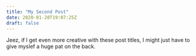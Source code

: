 ```yaml
---
title: "My Second Post"
date: 2020-01-28T19:07:25Z
draft: false
---
```


Jeez, if I get even more creative with these post titles, I might just have to give myslef a huge pat on the back.